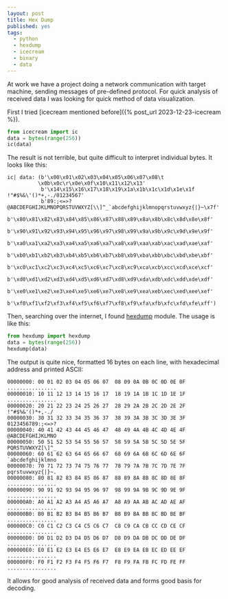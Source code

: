 ```yaml
---
layout: post
title: Hex Dump
published: yes
tags:
  - python
  - hexdump
  - icecream
  - binary
  - data
---
```

At work we have a project doing a network communication with target machine, sending messages of pre-defined protocol. For quick analysis of received data I was looking for quick method of data visualization.

First I tried [icecream mentioned before]({% post_url 2023-12-23-icecream %}). 

```python
from icecream import ic
data = bytes(range(256))
ic(data)
```

The result is not terrible, but quite difficult to interpret individual bytes. It looks like this:

```
ic| data: (b'\x00\x01\x02\x03\x04\x05\x06\x07\x08\t
          \x0b\x0c\r\x0e\x0f\x10\x11\x12\x13'
           b'\x14\x15\x16\x17\x18\x19\x1a\x1b\x1c\x1d\x1e\x1f !"#$%&\'()*+,-./01234567'
           b'89:;<=>?@ABCDEFGHIJKLMNOPQRSTUVWXYZ[\\]^_`abcdefghijklmnopqrstuvwxyz{|}~\x7f'
           b'\x80\x81\x82\x83\x84\x85\x86\x87\x88\x89\x8a\x8b\x8c\x8d\x8e\x8f'
           b'\x90\x91\x92\x93\x94\x95\x96\x97\x98\x99\x9a\x9b\x9c\x9d\x9e\x9f'
           b'\xa0\xa1\xa2\xa3\xa4\xa5\xa6\xa7\xa8\xa9\xaa\xab\xac\xad\xae\xaf'
           b'\xb0\xb1\xb2\xb3\xb4\xb5\xb6\xb7\xb8\xb9\xba\xbb\xbc\xbd\xbe\xbf'
           b'\xc0\xc1\xc2\xc3\xc4\xc5\xc6\xc7\xc8\xc9\xca\xcb\xcc\xcd\xce\xcf'
           b'\xd0\xd1\xd2\xd3\xd4\xd5\xd6\xd7\xd8\xd9\xda\xdb\xdc\xdd\xde\xdf'
           b'\xe0\xe1\xe2\xe3\xe4\xe5\xe6\xe7\xe8\xe9\xea\xeb\xec\xed\xee\xef'
           b'\xf0\xf1\xf2\xf3\xf4\xf5\xf6\xf7\xf8\xf9\xfa\xfb\xfc\xfd\xfe\xff')
```

Then, searching over the internet, I found [hexdump][1] module. The usage is like this:

```python
from hexdump import hexdump
data = bytes(range(256))
hexdump(data)
```

The output is quite nice, formatted 16 bytes on each line, with hexadecimal address and printed ASCII:

```
00000000: 00 01 02 03 04 05 06 07  08 09 0A 0B 0C 0D 0E 0F  ................
00000010: 10 11 12 13 14 15 16 17  18 19 1A 1B 1C 1D 1E 1F  ................
00000020: 20 21 22 23 24 25 26 27  28 29 2A 2B 2C 2D 2E 2F   !"#$%&'()*+,-./
00000030: 30 31 32 33 34 35 36 37  38 39 3A 3B 3C 3D 3E 3F  0123456789:;<=>?
00000040: 40 41 42 43 44 45 46 47  48 49 4A 4B 4C 4D 4E 4F  @ABCDEFGHIJKLMNO
00000050: 50 51 52 53 54 55 56 57  58 59 5A 5B 5C 5D 5E 5F  PQRSTUVWXYZ[\]^_
00000060: 60 61 62 63 64 65 66 67  68 69 6A 6B 6C 6D 6E 6F  `abcdefghijklmno
00000070: 70 71 72 73 74 75 76 77  78 79 7A 7B 7C 7D 7E 7F  pqrstuvwxyz{|}~.
00000080: 80 81 82 83 84 85 86 87  88 89 8A 8B 8C 8D 8E 8F  ................
00000090: 90 91 92 93 94 95 96 97  98 99 9A 9B 9C 9D 9E 9F  ................
000000A0: A0 A1 A2 A3 A4 A5 A6 A7  A8 A9 AA AB AC AD AE AF  ................
000000B0: B0 B1 B2 B3 B4 B5 B6 B7  B8 B9 BA BB BC BD BE BF  ................
000000C0: C0 C1 C2 C3 C4 C5 C6 C7  C8 C9 CA CB CC CD CE CF  ................
000000D0: D0 D1 D2 D3 D4 D5 D6 D7  D8 D9 DA DB DC DD DE DF  ................
000000E0: E0 E1 E2 E3 E4 E5 E6 E7  E8 E9 EA EB EC ED EE EF  ................
000000F0: F0 F1 F2 F3 F4 F5 F6 F7  F8 F9 FA FB FC FD FE FF  ................
```

It allows for good analysis of received data and forms good basis for decoding.

[1]: https://pypi.org/project/hexdump/